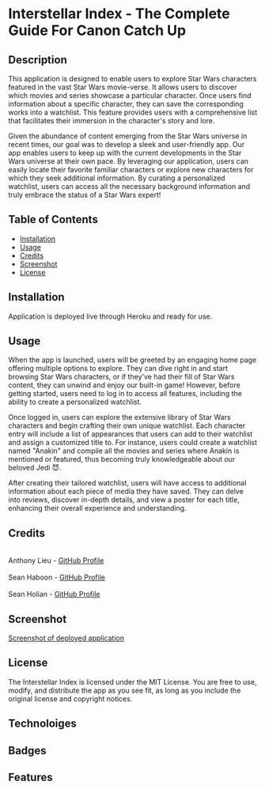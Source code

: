 # Interstellar Index - The Complete Guide For Canon Catch Up

## Description

This application is designed to enable users to explore Star Wars characters featured in the vast Star Wars movie-verse. It allows users to discover which movies and series showcase a particular character. Once users find information about a specific character, they can save the corresponding works into a watchlist. This feature provides users with a comprehensive list that facilitates their immersion in the character's story and lore.

Given the abundance of content emerging from the Star Wars universe in recent times, our goal was to develop a sleek and user-friendly app. Our app enables users to keep up with the current developments in the Star Wars universe at their own pace. By leveraging our application, users can easily locate their favorite familiar characters or explore new characters for which they seek additional information. By curating a personalized watchlist, users can access all the necessary background information and truly embrace the status of a Star Wars expert!

## Table of Contents
- [Installation](#installation)
- [Usage](#usage)
- [Credits](#credits)
- [Screenshot](#screenshot)
- [License](#license)

## Installation
Application is deployed live through Heroku and ready for use.

## Usage
When the app is launched, users will be greeted by an engaging home page offering multiple options to explore. They can dive right in and start browsing Star Wars characters, or if they've had their fill of Star Wars content, they can unwind and enjoy our built-in game! However, before getting started, users need to log in to access all features, including the ability to create a personalized watchlist.

Once logged in, users can explore the extensive library of Star Wars characters and begin crafting their own unique watchlist. Each character entry will include a list of appearances that users can add to their watchlist and assign a customized title to. For instance, users could create a watchlist named "Anakin" and compile all the movies and series where Anakin is mentioned or featured, thus becoming truly knowledgeable about our beloved Jedi 😈.

After creating their tailored watchlist, users will have access to additional information about each piece of media they have saved. They can delve into reviews, discover in-depth details, and view a poster for each title, enhancing their overall experience and understanding.

## Credits
<br>Anthony Lieu - [GitHub Profile](https://github.com/anthonylieu)</br>
<br>Sean Haboon - [GitHub Profile](https://github.com/shaboon)</br>
<br>Sean Holian - [GitHub Profile](https://github.com/seannoway)</br>

## Screenshot
[Screenshot of deployed application](./client/public/interstellar-index.herokuapp.com_.png)


## License
The Interstellar Index is licensed under the MIT License. You are free to use, modify, and distribute the app as you see fit, as long as you include the original license and copyright notices.

## Technoloiges

## Badges

## Features




